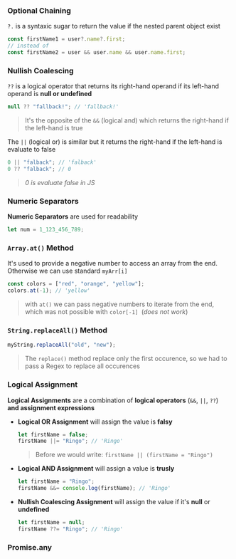 ### Optional Chaining

`?.` is a syntaxic sugar to return the value if the nested parent object exist

```javascript
const firstName1 = user?.name?.first;
// instead of
const firstName2 = user && user.name && user.name.first;
```

### Nullish Coalescing

`??` is a logical operator that returns its right-hand operand if its left-hand operand is **null or undefined**

```javascript
null ?? "fallback!"; // 'fallback!'
```

> It's the opposite of the `&&` (logical and) which returns the right-hand if the left-hand is true

The `||` (logical or) is similar but it returns the right-hand if the left-hand is evaluate to false

```javascript
0 || "falback"; // 'falback'
0 ?? "falback"; // 0
```

> _0 is evaluate false in JS_

### Numeric Separators

**Numeric Separators** are used for readability

```javascript
let num = 1_123_456_789;
```

### `Array.at()` Method

It's used to provide a negative number to access an array from the end.
Otherwise we can use standard `myArr[i]`

```javascript
const colors = ["red", "orange", "yellow"];
colors.at(-1); // 'yellow'
```

> with `at()` we can pass negative numbers to iterate from the end, which was not possible with `color[-1] `(_does not work_)

### `String.replaceAll()` Method

```javascript
myString.replaceAll("old", "new");
```

> The `replace()` method replace only the first occurence, so we had to pass a Regex to replace all occurences

### Logical Assignment

**Logical Assignments** are a combination of **logical operators** (`&&`, `||`, `??`) **and assignment expressions**

- **Logical OR Assignment** will assign the value is **falsy**

  ```javascript
  let firstName = false;
  firstName ||= "Ringo"; // 'Ringo'
  ```

  > Before we would write: `firstName || (firstName = "Ringo")`

- **Logical AND Assignment** will assign a value is **trusly**

  ```javascript
  let firstName = "Ringo";
  firstName &&= console.log(firstName); // 'Ringo'
  ```

- **Nullish Coalescing Assignment** will assign the value if it's **null** or **undefined**
  ```javascript
  let firstName = null;
  firstName ??= "Ringo"; // 'Ringo'
  ```

### Promise.any
